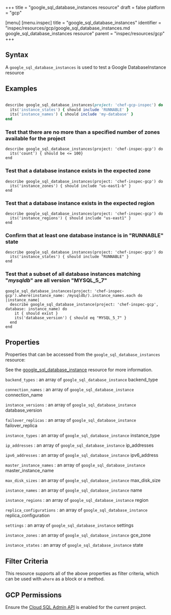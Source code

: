 +++
title = "google_sql_database_instances resource"
draft = false
platform = "gcp"

[menu]
  [menu.inspec]
    title = "google_sql_database_instances"
    identifier = "inspec/resources/gcp/google_sql_database_instances.md google_sql_database_instances resource"
    parent = "inspec/resources/gcp"
+++

## Syntax

A `google_sql_database_instances` is used to test a Google DatabaseInstance resource

## Examples

```ruby

describe google_sql_database_instances(project: 'chef-gcp-inspec') do
  its('instance_states') { should include 'RUNNABLE' }
  its('instance_names') { should include 'my-database' }
end
```

### Test that there are no more than a specified number of zones available for the project

    describe google_sql_database_instances(project: 'chef-inspec-gcp') do
      its('count') { should be <= 100}
    end

### Test that a database instance exists in the expected zone

    describe google_sql_database_instances(project: 'chef-inspec-gcp') do
      its('instance_zones') { should include "us-east1-b" }
    end

### Test that a database instance exists in the expected region

    describe google_sql_database_instances(project: 'chef-inspec-gcp') do
      its('instance_regions') { should include "us-east1" }
    end

### Confirm that at least one database instance is in "RUNNABLE" state

    describe google_sql_database_instances(project: 'chef-inspec-gcp') do
      its('instance_states') { should include "RUNNABLE" }
    end

### Test that a subset of all database instances matching "_mysqldb_" are all version "MYSQL_5_7"

    google_sql_database_instances(project: 'chef-inspec-gcp').where(instance_name: /mysqldb/).instance_names.each do |instance_name|
      describe google_sql_database_instance(project: 'chef-inspec-gcp',  database: instance_name) do
        it { should exist }
        its('database_version') { should eq "MYSQL_5_7" }
      end
    end

## Properties

Properties that can be accessed from the `google_sql_database_instances` resource:

See the [google_sql_database_instance](/inspec/resources/google_sql_database_instance/#properties) resource for more information.

`backend_types`
: an array of `google_sql_database_instance` backend_type

`connection_names`
: an array of `google_sql_database_instance` connection_name

`instance_versions`
: an array of `google_sql_database_instance` database_version

`failover_replicas`
: an array of `google_sql_database_instance` failover_replica

`instance_types`
: an array of `google_sql_database_instance` instance_type

`ip_addresses`
: an array of `google_sql_database_instance` ip_addresses

`ipv6_addresses`
: an array of `google_sql_database_instance` ipv6_address

`master_instance_names`
: an array of `google_sql_database_instance` master_instance_name

`max_disk_sizes`
: an array of `google_sql_database_instance` max_disk_size

`instance_names`
: an array of `google_sql_database_instance` name

`instance_regions`
: an array of `google_sql_database_instance` region

`replica_configurations`
: an array of `google_sql_database_instance` replica_configuration

`settings`
: an array of `google_sql_database_instance` settings

`instance_zones`
: an array of `google_sql_database_instance` gce_zone

`instance_states`
: an array of `google_sql_database_instance` state

## Filter Criteria

This resource supports all of the above properties as filter criteria, which can be used
with `where` as a block or a method.

## GCP Permissions

Ensure the [Cloud SQL Admin API](https://console.cloud.google.com/apis/library/sqladmin.googleapis.com/) is enabled for the current project.
